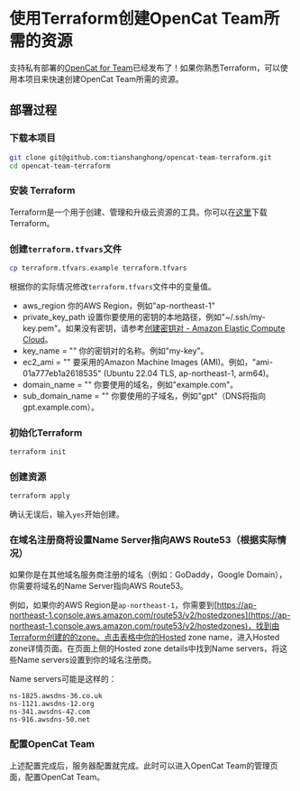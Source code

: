 # 使用Terraform创建OpenCat Team所需的资源

支持私有部署的[OpenCat for Team](https://twitter.com/waylybaye/status/1640534612719079424)已经发布了！如果你熟悉Terraform，可以使用本项目来快速创建OpenCat Team所需的资源。

## 部署过程

### 下载本项目

```bash
git clone git@github.com:tianshanghong/opencat-team-terraform.git
cd opencat-team-terraform
```

### 安装 Terraform

Terraform是一个用于创建、管理和升级云资源的工具。你可以在[这里](https://www.terraform.io/downloads.html)下载Terraform。

### 创建`terraform.tfvars`文件

```bash
cp terraform.tfvars.example terraform.tfvars
```

根据你的实际情况修改`terraform.tfvars`文件中的变量值。

* aws_region 你的AWS Region，例如"ap-northeast-1"
* private_key_path 设置你要使用的密钥的本地路径，例如"~/.ssh/my-key.pem"。如果没有密钥，请参考[创建密钥对 - Amazon Elastic Compute Cloud](https://docs.aws.amazon.com/zh_cn/AWSEC2/latest/UserGuide/create-key-pairs.html#having-ec2-create-your-key-pair)。
* key_name = "<your-key-name>" 你的密钥对的名称。例如"my-key"。
* ec2_ami = "<your-ami-id>"  要采用的Amazon Machine Images (AMI)。例如，"ami-01a777eb1a2618535" (Ubuntu 22.04 TLS, ap-northeast-1, arm64)。
* domain_name = "<your-domain-name>" 你要使用的域名，例如"example.com"。
* sub_domain_name = "<your-sub-domain-name>"  你要使用的子域名，例如"gpt"（DNS将指向gpt.example.com）。

### 初始化Terraform

```bash
terraform init
```

### 创建资源

```bash
terraform apply
```

确认无误后，输入`yes`开始创建。

### 在域名注册商将设置Name Server指向AWS Route53（根据实际情况）

如果你是在其他域名服务商注册的域名（例如：GoDaddy，Google Domain），你需要将域名的Name Server指向AWS Route53。

例如，如果你的AWS Region是`ap-northeast-1`，你需要到[https://ap-northeast-1.console.aws.amazon.com/route53/v2/hostedzones](https://ap-northeast-1.console.aws.amazon.com/route53/v2/hostedzones)，找到由Terraform创建的的zone。点击表格中你的Hosted zone name，进入Hosted zone详情页面。在页面上侧的Hosted zone details中找到Name servers，将这些Name servers设置到你的域名注册商。

Name servers可能是这样的：

```
ns-1825.awsdns-36.co.uk
ns-1121.awsdns-12.org
ns-341.awsdns-42.com
ns-916.awsdns-50.net
```

### 配置OpenCat Team
上述配置完成后，服务器配置就完成。此时可以进入OpenCat Team的管理页面，配置OpenCat Team。